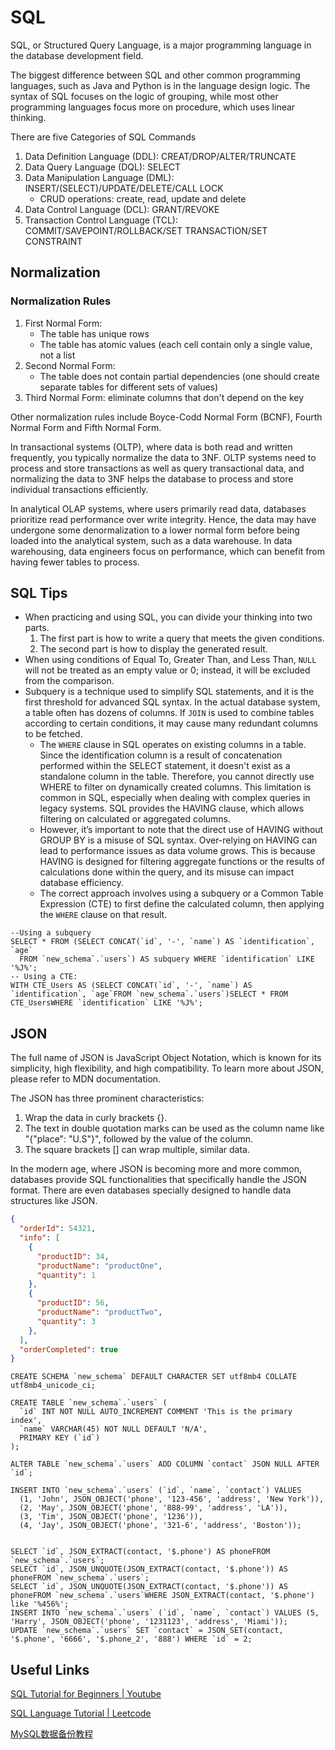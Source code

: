 # SQL
SQL, or Structured Query Language, is a major programming language in the database development field.

The biggest difference between SQL and other common programming languages, such as Java and Python is in the language design logic. The syntax of SQL focuses on the logic of grouping, while most other programming languages focus more on procedure, which uses linear thinking.

There are five Categories of SQL Commands

1. Data Definition Language (DDL): CREAT/DROP/ALTER/TRUNCATE
2. Data Query Language (DQL): SELECT
3. Data Manipulation Language (DML): INSERT/(SELECT)/UPDATE/DELETE/CALL LOCK
	- CRUD operations: create, read, update and delete
4. Data Control Language (DCL): GRANT/REVOKE 
5. Transaction Control Language (TCL): COMMIT/SAVEPOINT/ROLLBACK/SET TRANSACTION/SET CONSTRAINT

## Normalization

### Normalization Rules
1. First Normal Form:
	- The table has unique rows
	- The table has atomic values (each cell contain only a single value, not a list
2. Second Normal Form:
	- The table does not contain partial dependencies (one should create separate tables for different sets of values)
3. Third Normal Form: eliminate columns that don't depend on the key

Other normalization rules include Boyce-Codd Normal Form (BCNF), Fourth Normal Form and Fifth Normal Form.

In transactional systems (OLTP), where data is both read and written frequently, you typically normalize the data to 3NF. OLTP systems need to process and store transactions as well as query transactional data, and normalizing the data to 3NF helps the database to process and store individual transactions efficiently.

In analytical OLAP systems, where users primarily read data, databases prioritize read performance over write integrity. Hence, the data may have undergone some denormalization to a lower normal form before being loaded into the analytical system, such as a data warehouse. In data warehousing, data engineers focus on performance, which can benefit from having fewer tables to process.

## SQL Tips
- When practicing and using SQL, you can divide your thinking into two parts.
	1. The first part is how to write a query that meets the given conditions.
	2. The second part is how to display the generated result.
- When using conditions of Equal To, Greater Than, and Less Than, `NULL` will not be treated as an empty value or 0; instead, it will be excluded from the comparison.
- Subquery is a technique used to simplify SQL statements, and it is the first threshold for advanced SQL syntax. In the actual database system, a table often has dozens of columns. If `JOIN` is used to combine tables according to certain conditions, it may cause many redundant columns to be fetched.
	- The `WHERE` clause in SQL operates on existing columns in a table. Since the identification column is a result of concatenation performed within the SELECT statement, it doesn't exist as a standalone column in the table. Therefore, you cannot directly use WHERE to filter on dynamically created columns. This limitation is common in SQL, especially when dealing with complex queries in legacy systems. SQL provides the HAVING clause, which allows filtering on calculated or aggregated columns. 
	- However, it’s important to note that the direct use of HAVING without GROUP BY is a misuse of SQL syntax. Over-relying on HAVING can lead to performance issues as data volume grows. This is because HAVING is designed for filtering aggregate functions or the results of calculations done within the query, and its misuse can impact database efficiency.
	- The correct approach involves using a subquery or a Common Table Expression (CTE) to first define the calculated column, then applying the `WHERE` clause on that result.

```MySQL
--Using a subquery
SELECT * FROM (SELECT CONCAT(`id`, '-', `name`) AS `identification`, `age` 
  FROM `new_schema`.`users`) AS subquery WHERE `identification` LIKE '%J%';
-- Using a CTE:
WITH CTE_Users AS (SELECT CONCAT(`id`, '-', `name`) AS `identification`, `age`FROM `new_schema`.`users`)SELECT * FROM CTE_UsersWHERE `identification` LIKE '%J%';
```

## JSON
The full name of JSON is JavaScript Object Notation, which is known for its simplicity, high flexibility, and high compatibility. To learn more about JSON, please refer to MDN documentation.

The JSON has three prominent characteristics:

1. Wrap the data in curly brackets {}.
2. The text in double quotation marks can be used as the column name like "{"place": "U.S"}", followed by the value of the column.
3. The square brackets [] can wrap multiple, similar data.

In the modern age, where JSON is becoming more and more common, databases provide SQL functionalities that specifically handle the JSON format. There are even databases specially designed to handle data structures like JSON.

```JSON
{
  "orderId": 54321,
  "info": [
    {
      "productID": 34,
      "productName": "productOne",
      "quantity": 1
    },
    {
      "productID": 56,
      "productName": "productTwo",
      "quantity": 3
    },
  ],
  "orderCompleted": true
}
```

```MySQL
CREATE SCHEMA `new_schema` DEFAULT CHARACTER SET utf8mb4 COLLATE utf8mb4_unicode_ci;

CREATE TABLE `new_schema`.`users` (
  `id` INT NOT NULL AUTO_INCREMENT COMMENT 'This is the primary index',
  `name` VARCHAR(45) NOT NULL DEFAULT 'N/A',
  PRIMARY KEY (`id`)
);

ALTER TABLE `new_schema`.`users` ADD COLUMN `contact` JSON NULL AFTER `id`;

INSERT INTO `new_schema`.`users` (`id`, `name`, `contact`) VALUES 
  (1, 'John', JSON_OBJECT('phone', '123-456', 'address', 'New York')),
  (2, 'May', JSON_OBJECT('phone', '888-99', 'address', 'LA')),
  (3, 'Tim', JSON_OBJECT('phone', '1236')),
  (4, 'Jay', JSON_OBJECT('phone', '321-6', 'address', 'Boston'));


SELECT `id`, JSON_EXTRACT(contact, '$.phone') AS phoneFROM `new_schema`.`users`;
SELECT `id`, JSON_UNQUOTE(JSON_EXTRACT(contact, '$.phone')) AS phoneFROM `new_schema`.`users`;
SELECT `id`, JSON_UNQUOTE(JSON_EXTRACT(contact, '$.phone')) AS phoneFROM `new_schema`.`users`WHERE JSON_EXTRACT(contact, '$.phone') like '%456%';
INSERT INTO `new_schema`.`users` (`id`, `name`, `contact`) VALUES (5, 'Harry', JSON_OBJECT('phone', '1231123', 'address', 'Miami'));
UPDATE `new_schema`.`users` SET `contact` = JSON_SET(contact, '$.phone', '6666', '$.phone_2', '888') WHERE `id` = 2;
```


## Useful Links
[SQL Tutorial for Beginners | Youtube](https://www.youtube.com/watch?v=7S_tz1z_5bA)

[SQL Language Tutorial | Leetcode](https://leetcode.com/explore/featured/card/sql-language/)

[MySQL数据备份教程](https://blog.csdn.net/Aprilqxs/article/details/130816944)


